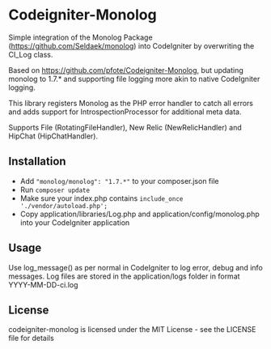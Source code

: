 Codeigniter-Monolog
===================

Simple integration of the Monolog Package (https://github.com/Seldaek/monolog) into CodeIgniter by overwriting the CI_Log class.

Based on https://github.com/pfote/Codeigniter-Monolog, but updating monolog to 1.7.* and supporting file logging more akin to native CodeIgniter logging.

This library registers Monolog as the PHP error handler to catch all errors and adds support for IntrospectionProcessor for additional meta data.

Supports File (RotatingFileHandler), New Relic (NewRelicHandler) and HipChat (HipChatHandler).

Installation
------------
* Add ```"monolog/monolog": "1.7.*"``` to your composer.json file
* Run ```composer update```
* Make sure your index.php contains  ```include_once './vendor/autoload.php';```
* Copy application/libraries/Log.php and application/config/monolog.php into your CodeIgniter application

Usage
-----
Use log_message() as per normal in CodeIgniter to log error, debug and info messages. Log files are stored in the application/logs folder in format YYYY-MM-DD-ci.log

License
-------

codeigniter-monolog is licensed under the MIT License - see the LICENSE file for details
